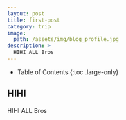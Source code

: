 ```yaml
---
layout: post
title: first-post
category: trip
image:
  path: /assets/img/blog_profile.jpg
description: >
  HIHI ALL Bros
---
```


- Table of Contents
{:toc .large-only}

## HIHI


HIHI ALL Bros
